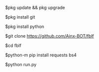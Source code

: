 

$pkg update && pkg upgrade

$pkg install git

$pkg install python

$git clone https://github.com/Ainx-BOT/fblf

$cd fblf

$python-m pip install requests bs4

$python run.py
